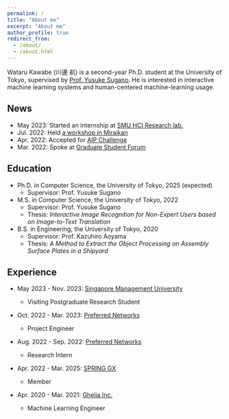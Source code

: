 ```yaml
---
permalink: /
title: "About me"
excerpt: "About me"
author_profile: true
redirect_from: 
  - /about/
  - /about.html
---
```


Wataru Kawabe (川邊 航) is a second-year Ph.D. student at the University of Tokyo, supervised by [Prof. Yusuke Sugano](https://www.yusuke-sugano.info/). He is interested in interactive machine learning systems and human-centered machine-learning usage. 

News
------
* May 2023: Started an internship at [SMU HCI Research lab.](https://smuhci.com/)
* Jul. 2022: Held [a workshop in Miraikan](https://www.miraikan.jst.go.jp/events/202207302596.html)
* Apr. 2022: Accepted for [AIP Challenge](https://www.jst.go.jp/kisoken/aip/program/wakate/challenge/list2022.html)
* Mar. 2022: Spoke at [Graduate Student Forum](https://tcjs.u-tokyo.ac.jp/ja/archives/3170)

Education
------
* Ph.D. in Computer Science, the University of Tokyo, 2025 (expected)
  * Supervisor: Prof. Yusuke Sugano
* M.S. in Computer Science, the University of Tokyo, 2022
  * Supervisor: Prof. Yusuke Sugano
  * Thesis: *Interactive Image Recognition for Non-Expert Users based on Image-to-Text Translation*
* B.S. in Engineering, the University of Tokyo, 2020
  * Supervisor: Prof. Kazuhiro Aoyama
  * Thesis: *A Method to Extract the Object Processing on Assembly Surface Plates in a Shipyard*


Experience
------
* May 2023 - Nov. 2023: [Singapore Management University](https://www.smu.edu.sg/)
  * Visiting Postgraduate Research Student

* Oct. 2022 - Mar. 2023: [Preferred Networks](https://www.preferred.jp/)
  * Project Engineer

* Aug. 2022 - Sep. 2022: [Preferred Networks](https://www.preferred.jp/)
  * Research Intern
  
* Apr. 2022 - Mar. 2025: [SPRING GX](https://spring-gx.adm.s.u-tokyo.ac.jp/)
  * Member

* Apr. 2020 - Mar. 2021: [Ghelia Inc.](https://ghelia.com/)
  * Machine Learning Engineer
